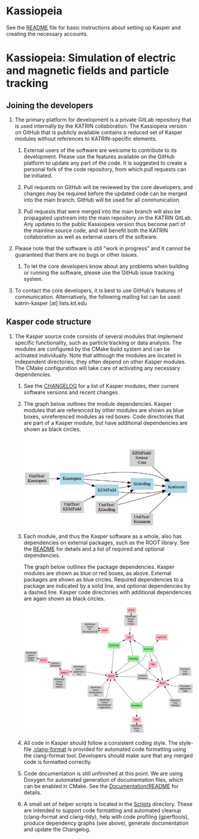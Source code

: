 # Kassiopeia

See the [README](README.md) file for basic instructions about setting up Kasper
and creating the necessary accounts.


 Kassiopeia: Simulation of electric and magnetic fields and particle tracking
==============================================================================


 Joining the developers
------------------------

1.  The primary platform for development is a private GitLab repository that
    is used internally by the KATRIN collaboration. The Kassiopeia version
    on GitHub that is publicly available contains a reduced set of Kasper
    modules without references to KATRIN-specific elements.

    1.  External users of the software are welcome to contribute to its
        development. Please use the features available on the GitHub
        platform to update any part of the code. It is suggested to create
        a personal fork of the code repository, from which pull requests
        can be initiated.

    2.  Pull requests on GitHub will be reviewed by the core developers,
        and changes may be required before the updated code can be merged
        into the main branch. GitHub will be used for all communication.

    3.  Pull requests that were merged into the main branch will also be
        propagated upstream into the main repository on the KATRIN GitLab.
        Any updates to the public Kassiopeia version thus become part
        of the mainline source code, and will benefit both the KATRIN
        collaboration as well as external users of the software.

2.  Please note that the software is still "work in progress" and it
    cannot be guaranteed that there are no bugs or other issues.

    1.  To let the core developers know about any problems when building
        or running the software, please use the GitHub issue tracking
        system.

3.  To contact the core developers, it is best to use GitHub's features
    of communication. Alternatively, the following mailing list can
    be used: katrin-kasper [at] lists.kit.edu


 Kasper code structure
-----------------------

1.  The Kasper source code consists of several modules that implement
    specific functionality, such as particle tracking or data analysis.
    The modules are configured by the CMake build system and can be
    activated individually. Note that although the modules are located
    in independent directories, they often depend on other Kasper modules.
    The CMake configuration will take care of activating any necessary
    dependencies.

    1.  See the [CHANGELOG](CHANGELOG.md) for a list of Kasper modules,
        their current software versions and recent changes.

    2.  The graph below outlines the module dependencies. Kasper modules
        that are referenced by other modules are shown as blue boxes,
        unreferenced modules as red boxes. Code directories that are part
        of a Kasper module, but have additional dependencies are shown
        as black circles.

        ![module-deps-graph](module-deps-graph.png "Kasper module dependencies")

    3.  Each module, and thus the Kasper software as a whole, also has
        dependencies on external packages, such as the ROOT library.
        See the [README](README.md) for details and a list of required
        and optional dependencies.

        The graph below outlines the package dependencies. Kasper modules
        are shown as blue or red boxes, as above. External packages are
        shown as blue circles. Required dependencies to a package are
        indicated by a solid line, and optional dependencies by a dashed
        line. Kasper code directories with additional dependencies are again
        shown as black circles.

        ![package-deps-graph](package-deps-graph.png "Kasper package dependencies")

    4.  All code in Kasper should follow a consistent coding style. The
        style-file [.clang-format](.clang-format) is provided for automated
        code formatting using the clang-format tool. Developers should make
        sure that any merged code is formatted correctly.

    5.  Code documentation is still unfinished at this point. We are using
        Doxygen for automated generation of documentation files, which can
        be enabled in CMake. See the [Documentation/README](Documentation/README)
        for details.

    5.  A small set of helper scripts is located in the [Scripts](Scripts/)
        directory. These are intended to support code formatting and
        automated cleanup (clang-format and clang-tidy), help with code
        profiling (gperftools), produce dependency graphs (see above),
        generate documentation and update the Changelog.
